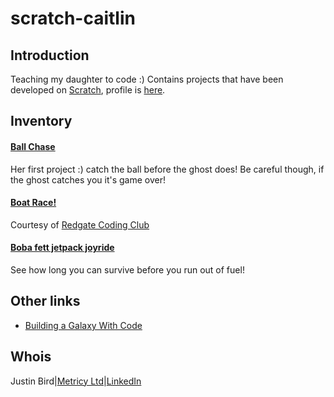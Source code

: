 # scratch-caitlin

## Introduction

Teaching my daughter to code :) Contains projects that have been developed on [Scratch](https://scratch.mit.edu), profile is [here](https://scratch.mit.edu/users/unicorn-obsessed/).

## Inventory	
#### [Ball Chase](https://scratch.mit.edu/projects/275960057/)
Her first project :) catch the ball before the ghost does! Be careful though, if the ghost catches you it's game over!

#### [Boat Race!](https://scratch.mit.edu/projects/382469725/)
Courtesy of [Redgate Coding Club](https://medium.com/ingeniouslysimple/launching-our-redgate-coding-club-for-kids-fdc29b715d04)

#### [Boba fett jetpack joyride](https://scratch.mit.edu/projects/383049227/)
See how long you can survive before you run out of fuel! 

## Other links
* [Building a Galaxy With Code](https://code.org/starwars)

## Whois
Justin Bird|[Metricy Ltd](https://metricy.uk)|[LinkedIn](http://bit.ly/justinjbird)
